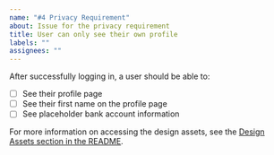 ```yaml
---
name: "#4 Privacy Requirement"
about: Issue for the privacy requirement
title: User can only see their own profile
labels: ""
assignees: ""
---
```


After successfully logging in, a user should be able to:

-   [ ] See their profile page
-   [ ] See their first name on the profile page
-   [ ] See placeholder bank account information

For more information on accessing the design assets, see the [Design Assets section in the README](https://github.com/OpenClassrooms-Student-Center/Project-10-Bank-API#design-assets).
